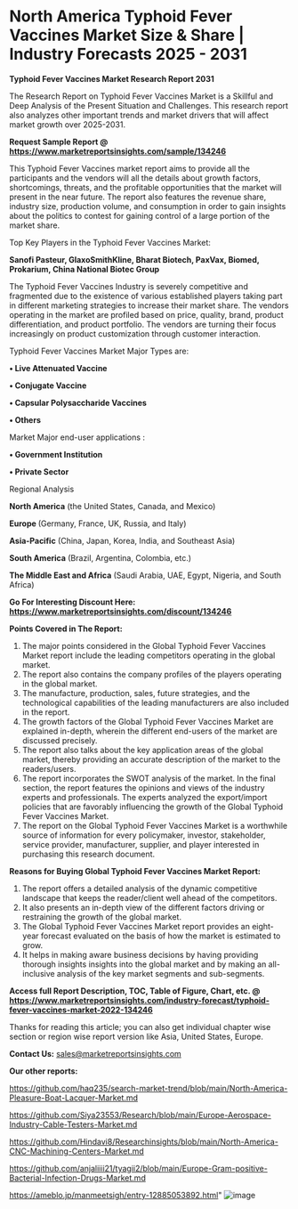 # North America Typhoid Fever Vaccines Market Size & Share | Industry Forecasts 2025 - 2031

<strong>Typhoid Fever Vaccines Market Research Report 2031</strong>

The Research Report on Typhoid Fever Vaccines Market is a Skillful and Deep Analysis of the Present Situation and Challenges. This research report also analyzes other important trends and market drivers that will affect market growth over 2025-2031.

<strong>Request Sample Report @ <a href=https://www.marketreportsinsights.com/sample/134246>https://www.marketreportsinsights.com/sample/134246</a></strong>

This Typhoid Fever Vaccines market report aims to provide all the participants and the vendors will all the details about growth factors, shortcomings, threats, and the profitable opportunities that the market will present in the near future. The report also features the revenue share, industry size, production volume, and consumption in order to gain insights about the politics to contest for gaining control of a large portion of the market share.

Top Key Players in the Typhoid Fever Vaccines Market:

<strong>Sanofi Pasteur, GlaxoSmithKline, Bharat Biotech, PaxVax, Biomed, Prokarium, China National Biotec Group</strong>

The Typhoid Fever Vaccines Industry is severely competitive and fragmented due to the existence of various established players taking part in different marketing strategies to increase their market share. The vendors operating in the market are profiled based on price, quality, brand, product differentiation, and product portfolio. The vendors are turning their focus increasingly on product customization through customer interaction.

Typhoid Fever Vaccines Market Major Types are:

<strong>• Live Attenuated Vaccine

• Conjugate Vaccine

• Capsular Polysaccharide Vaccines

• Others</strong>

Market Major end-user applications :

<strong>• Government Institution

• Private Sector</strong>

Regional Analysis

</u><strong><b>North America</b></strong> (the United States, Canada, and Mexico)

<strong><b>Europe </b></strong>(Germany, France, UK, Russia, and Italy)

<strong><b>Asia-Pacific</b></strong> (China, Japan, Korea, India, and Southeast Asia)

<strong><b>South America</b></strong> (Brazil, Argentina, Colombia, etc.)

<strong><b>The Middle East and Africa</b></strong> (Saudi Arabia, UAE, Egypt, Nigeria, and South Africa)

<strong>Go For Interesting Discount Here: <a href=https://www.marketreportsinsights.com/discount/134246>https://www.marketreportsinsights.com/discount/134246</a></strong>

<strong>Points Covered in The Report:</strong>
<ol>
  <li>The major points considered in the Global Typhoid Fever Vaccines Market report include the leading competitors operating in the global market.</li>
  <li>The report also contains the company profiles of the players operating in the global market.</li>
  <li>The manufacture, production, sales, future strategies, and the technological capabilities of the leading manufacturers are also included in the report.</li>
  <li>The growth factors of the Global Typhoid Fever Vaccines Market are explained in-depth, wherein the different end-users of the market are discussed precisely.</li>
  <li>The report also talks about the key application areas of the global market, thereby providing an accurate description of the market to the readers/users.</li>
  <li>The report incorporates the SWOT analysis of the market. In the final section, the report features the opinions and views of the industry experts and professionals. The experts analyzed the export/import policies that are favorably influencing the growth of the Global Typhoid Fever Vaccines Market.</li>
  <li>The report on the Global Typhoid Fever Vaccines Market is a worthwhile source of information for every policymaker, investor, stakeholder, service provider, manufacturer, supplier, and player interested in purchasing this research document.</li>
</ol>
<strong>Reasons for Buying Global Typhoid Fever Vaccines Market Report:</strong>

<ol>
  <li>The report offers a detailed analysis of the dynamic competitive landscape that keeps the reader/client well ahead of the competitors.</li>
  <li>It also presents an in-depth view of the different factors driving or restraining the growth of the global market.</li>
  <li>The Global Typhoid Fever Vaccines Market report provides an eight-year forecast evaluated on the basis of how the market is estimated to grow.</li>
  <li>It helps in making aware business decisions by having providing thorough insights insights into the global market and by making an all-inclusive analysis of the key market segments and sub-segments.</li>
</ol>
<strong>Access full Report Description, TOC, Table of Figure, Chart, etc. @ <a href=https://www.marketreportsinsights.com/industry-forecast/typhoid-fever-vaccines-market-2022-134246>https://www.marketreportsinsights.com/industry-forecast/typhoid-fever-vaccines-market-2022-134246</a></strong>


Thanks for reading this article; you can also get individual chapter wise section or region wise report version like Asia, United States, Europe.

<strong>Contact Us:</strong>
sales@marketreportsinsights.com

<strong>Our other reports:</strong>

<a href=https://github.com/haq235/search-market-trend/blob/main/North-America-Pleasure-Boat-Lacquer-Market.md>https://github.com/haq235/search-market-trend/blob/main/North-America-Pleasure-Boat-Lacquer-Market.md</a>

<a href=https://github.com/Siya23553/Research/blob/main/Europe-Aerospace-Industry-Cable-Testers-Market.md>https://github.com/Siya23553/Research/blob/main/Europe-Aerospace-Industry-Cable-Testers-Market.md</a>

<a href=https://github.com/Hindavi8/Researchinsights/blob/main/North-America-CNC-Machining-Centers-Market.md>https://github.com/Hindavi8/Researchinsights/blob/main/North-America-CNC-Machining-Centers-Market.md</a>

<a href=https://github.com/anjaliiii21/tyagii2/blob/main/Europe-Gram-positive-Bacterial-Infection-Drugs-Market.md>https://github.com/anjaliiii21/tyagii2/blob/main/Europe-Gram-positive-Bacterial-Infection-Drugs-Market.md</a>

<a href=https://ameblo.jp/manmeetsigh/entry-12885053892.html>https://ameblo.jp/manmeetsigh/entry-12885053892.html</a>"
![image](https://github.com/user-attachments/assets/d76ec50c-32d4-4f3a-8773-690f68edd06f)
